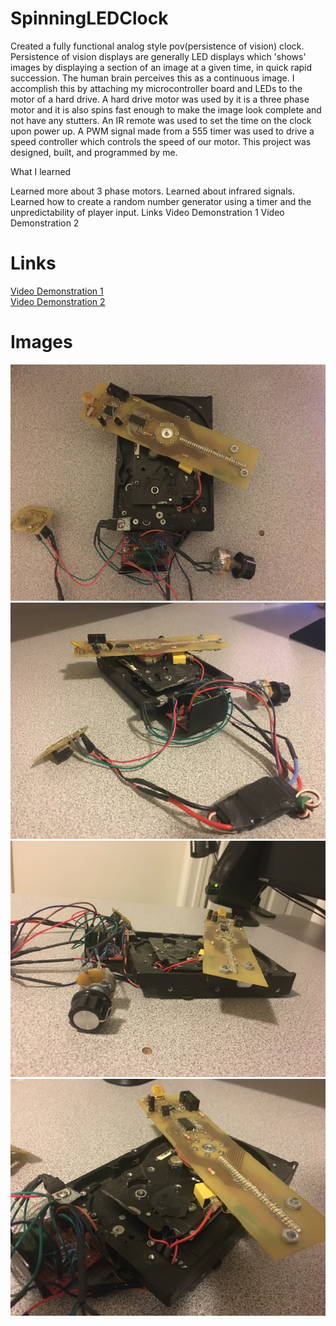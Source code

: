 # SpinningLEDClock #

Created a fully functional analog style pov(persistence of vision) clock. Persistence of vision displays are generally LED displays which 'shows' images by displaying a section of an image at a given time, in quick rapid succession. The human brain perceives this as a continuous image. I accomplish this by attaching my microcontroller board and LEDs to the motor of a hard drive. A hard drive motor was used by it is a three phase motor and it is also spins fast enough to make the image look complete and not have any stutters. An IR remote was used to set the time on the clock upon power up. A PWM signal made from a 555 timer was used to drive a speed controller which controls the speed of our motor. This project was designed, built, and programmed by me.

What I learned

Learned more about 3 phase motors.
Learned about infrared signals.
Learned how to create a random number generator using a timer and the unpredictability of player input.
Links
Video Demonstration 1
Video Demonstration 2

# Links # 
[Video Demonstration 1](https://drive.google.com/file/d/1v3Be6J3bUKk0ls36GDCUN7odQP1oLxGW/view?usp=sharing)  
[Video Demonstration 2](https://drive.google.com/file/d/1yo18ABhjNDQR3-ks-yBfjAM5YF_fPyle/view?usp=sharing)

# Images #
![Alt text](images/image1.jpeg)
![Alt text](images/image2.jpeg)
![Alt text](images/image3.jpeg)
![Alt text](images/image4.jpeg)